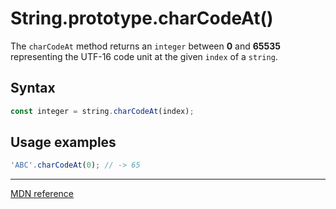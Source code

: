# String.prototype.charCodeAt()

The `charCodeAt` method returns an `integer` between **0** and **65535** representing the UTF-16 code unit at the given `index` of a `string`.

## Syntax

```js
const integer = string.charCodeAt(index);
```

## Usage examples

```js
'ABC'.charCodeAt(0); // -> 65
```

---

[MDN reference](https://developer.mozilla.org/en-US/docs/Web/JavaScript/Reference/Global_Objects/String/charCodeAt)
